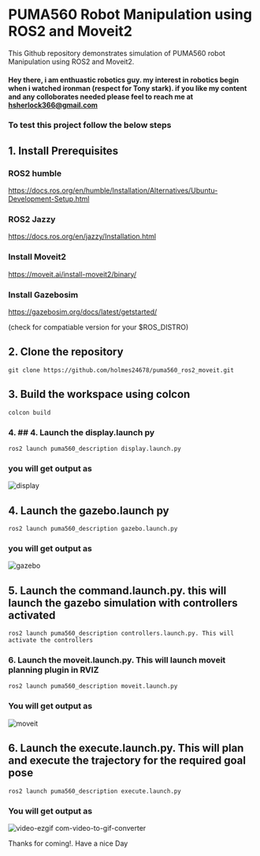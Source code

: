 
# PUMA560 Robot Manipulation using ROS2 and Moveit2

This Github repository demonstrates simulation of PUMA560 robot Manipulation using ROS2 and Moveit2.

#### Hey there, i am enthuastic robotics guy. my interest in robotics begin when i watched ironman (respect for Tony stark). if you like my content and any colloborates needed please feel to reach me at hsherlock366@gmail.com

### To test this project follow the below steps

## 1. Install Prerequisites
### ROS2 humble

https://docs.ros.org/en/humble/Installation/Alternatives/Ubuntu-Development-Setup.html

### ROS2 Jazzy

https://docs.ros.org/en/jazzy/Installation.html

### Install Moveit2

https://moveit.ai/install-moveit2/binary/

### Install Gazebosim

https://gazebosim.org/docs/latest/getstarted/

(check for compatiable version for your $ROS_DISTRO)

## 2. Clone the repository
```
git clone https://github.com/holmes24678/puma560_ros2_moveit.git
```
## 3. Build the workspace using colcon
```
colcon build 
```
### 4. ## 4. Launch the display.launch py
```
ros2 launch puma560_description display.launch.py
```
### you will get output as
![display](https://github.com/user-attachments/assets/2ad145fc-836e-4079-98cf-d9023d761476)
## 4. Launch the gazebo.launch py
```
ros2 launch puma560_description gazebo.launch.py
```
### you will get output as
![gazebo](https://github.com/user-attachments/assets/874b1e29-bb5b-445d-a772-1bd3b45f61ae)
## 5. Launch the command.launch.py. this will launch the gazebo simulation with controllers activated
```
ros2 launch puma560_description controllers.launch.py. This will activate the controllers
```
### 6. Launch the moveit.launch.py. This will launch moveit planning plugin in RVIZ
```
ros2 launch puma560_description moveit.launch.py
```
### You will get output as 
![moveit](https://github.com/user-attachments/assets/4596d65b-dda5-4371-a124-e71081088543)

## 6. Launch the execute.launch.py. This will plan and execute the trajectory for the required goal pose
```
ros2 launch puma560_description execute.launch.py
```
### You will get output as
![video-ezgif com-video-to-gif-converter](https://github.com/user-attachments/assets/67f96dbd-8598-4789-94ab-f9166c23e7de)

Thanks for coming!. Have a nice Day

